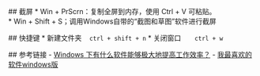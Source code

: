 ## 截屏
* Win + PrScrn：复制全屏到内存，使用 Ctrl + V 可粘贴。
* Win + Shift + S；调用Windows自带的“截图和草图”软件进行截屏


## 快捷键
* 新建文件夹    `ctrl + shift + n`
* 关闭窗口       `ctrl + w`



## 参考链接
- [Windows 下有什么软件能够极大地提高工作效率？](https://www.zhihu.com/question/22919326)
- [我最喜欢的软件windows版](http://love.appinn.com/)
